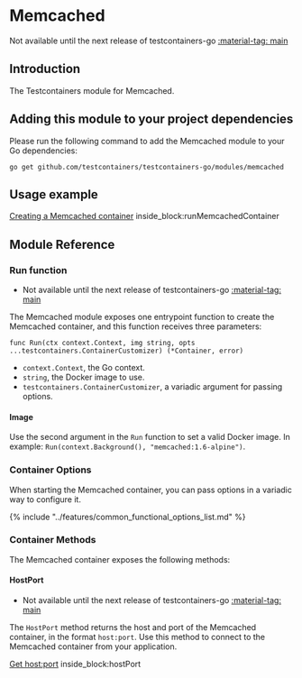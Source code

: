 # Memcached

Not available until the next release of testcontainers-go <a href="https://github.com/testcontainers/testcontainers-go"><span class="tc-version">:material-tag: main</span></a>

## Introduction

The Testcontainers module for Memcached.

## Adding this module to your project dependencies

Please run the following command to add the Memcached module to your Go dependencies:

```
go get github.com/testcontainers/testcontainers-go/modules/memcached
```

## Usage example

<!--codeinclude-->
[Creating a Memcached container](../../modules/memcached/examples_test.go) inside_block:runMemcachedContainer
<!--/codeinclude-->

## Module Reference

### Run function

- Not available until the next release of testcontainers-go <a href="https://github.com/testcontainers/testcontainers-go"><span class="tc-version">:material-tag: main</span></a>

The Memcached module exposes one entrypoint function to create the Memcached container, and this function receives three parameters:

```golang
func Run(ctx context.Context, img string, opts ...testcontainers.ContainerCustomizer) (*Container, error)
```

- `context.Context`, the Go context.
- `string`, the Docker image to use.
- `testcontainers.ContainerCustomizer`, a variadic argument for passing options.

#### Image

Use the second argument in the `Run` function to set a valid Docker image.
In example: `Run(context.Background(), "memcached:1.6-alpine")`.

### Container Options

When starting the Memcached container, you can pass options in a variadic way to configure it.

{% include "../features/common_functional_options_list.md" %}

### Container Methods

The Memcached container exposes the following methods:

#### HostPort

- Not available until the next release of testcontainers-go <a href="https://github.com/testcontainers/testcontainers-go"><span class="tc-version">:material-tag: main</span></a>

The `HostPort` method returns the host and port of the Memcached container, in the format `host:port`. Use this method to connect to the Memcached container from your application.

<!--codeinclude-->
[Get host:port](../../modules/memcached/examples_test.go) inside_block:hostPort
<!--/codeinclude-->

